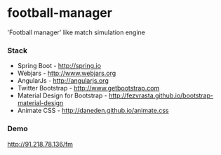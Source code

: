 # football-manager
'Football manager' like match simulation engine

### Stack
- Spring Boot - http://spring.io
- Webjars - http://www.webjars.org
- AngularJs - http://angularjs.org
- Twitter Bootstrap - http://www.getbootstrap.com
- Material Design for Bootstrap - http://fezvrasta.github.io/bootstrap-material-design
- Animate CSS - http://daneden.github.io/animate.css

### Demo
http://91.218.78.136/fm

